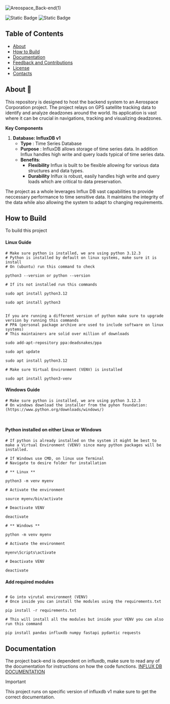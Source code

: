 
![Areospace_Back-end(1)](https://github.com/user-attachments/assets/aa1a1d24-5c08-4b74-94f8-1dd9288e60e1)

![Static Badge](https://img.shields.io/badge/Python-3.12.3-green)
![Static Badge](https://img.shields.io/badge/InfluxDB-v1.11.8.-%20purple)


## Table of Contents
- [About](#-about)
- [How to Build](#-how-to-build)
- [Documentation](#-documentation)
- [Feedback and Contributions](#-feedback-and-contributions)
- [License](#-license)
- [Contacts](#%EF%B8%8F-contacts)

## About 🚀
This repository is designed to host the backend system to an Aerospace Corporation project. The project relays on GPS satellite tracking data to identify and analyze deadzones around the world. Its application is vast where it can be crucial in navigations, tracking and visualizing deadzones.

**Key Components**
1. **Database: InfluxDB v1**
   + **Type** : Time Series Database
   + **Purpose** : InfluxDB allows storage of time series data. In addition Influx handles high write and query loads                     typical of time series data.
   + **Benefits**:
       - **Flexibility** Influx is built to be flexible allowing for various data structures and data types.
       - **Durability** Inlfux is robust, easily handles high write and query loads which are critical to data preservation.


The project as a whole leverages Influx DB vast capabilities to provide neccessary performance to time sensitive data. It maintains the integrity of the data while also allowing the system to adapt to changing requirements.


## How to Build

To build this project 
#### Linux Guide

```shell
# Make sure python is installed, we are using python 3.12.3
# Python is installed by default on linux systems, make sure it is install 
# On (ubuntu) run this command to check

python3 --version or python --version

# If its not installed run this commands

sudo apt install python3.12

sudo apt install python3


If you are running a different version of python make sure to upgrade version by running this commands
# PPA (personal package archive are used to include software on linux systems)
# This maintainers are solid over million of downloads

sudo add-apt-repository ppa:deadsnakes/ppa

sudo apt update

sudo apt install python3.12

# Make sure Virtual Environment (VENV) is installed

sudo apt install python3-venv

```


#### Windows Guide


```shell
# Make sure python is installed, we are using python 3.12.3
# On windows download the installer from the pyhon foundation: (https://www.python.org/downloads/windows/)



```

#### Python installed on either Linux or Windows 
```shell
# If python is already installed on the system it might be best to make a Virtual Environment (VENV) since many python packages will be installed.

# If Windows use CMD, on linux use Terminal
# Navigate to desire folder for installation

# ** Linux **

python3 -m venv myenv

# Activate the environment

source myenv/bin/activate

# Deactivate VENV

deactivate

# ** Windows **

python -m venv myenv

# Activate the environment

myenv\Scripts\activate

# Deactivate VENV

deactivate

```

#### Add required modules

```shell

# Go into virutal environment (VENV)
# Once inside you can install the modules using the requirements.txt

pip install -r requirements.txt

# This will install all the modules but inside your VENV you can also run this command

pip install pandas influxdb numpy fastapi pydantic requests

```

## Documentation

The project back-end is dependent on influxdb, make sure to read any of the documentation for instructions on how the code functions. [INFLUX DB DOCUMENTATION](https://docs.influxdata.com/influxdb/v1/about_the_project/release-notes/)

> [!IMPORTANT]
> This project runs on specific version of influxdb v1 make sure to get the correct documentation.










